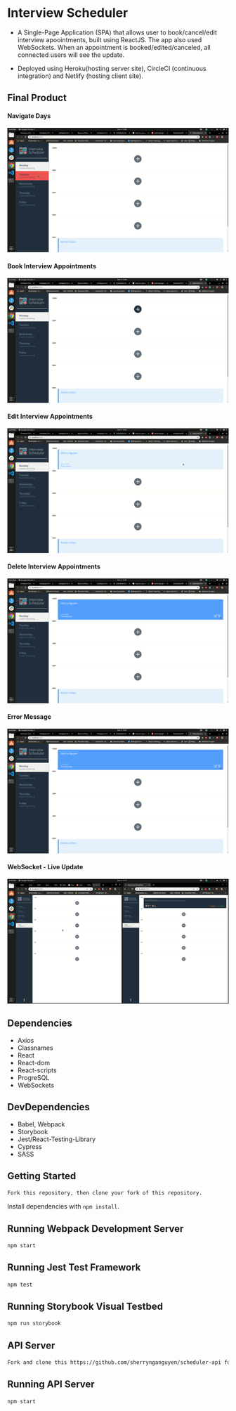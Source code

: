 # Interview Scheduler

- A Single-Page Application (SPA) that allows user to book/cancel/edit interview apoointments, built using ReactJS. The app also used WebSockets. When an appointment is booked/edited/canceled, all connected users will see the update.

- Deployed using Heroku(hosting server site), CircleCI (continuous integration) and Netlify (hosting client site).

## Final Product

#### Navigate Days
![alt tag](/docs/day.gif)
#### Book Interview Appointments
![alt tag](/docs/book.gif)
#### Edit Interview Appointments
![alt tag](/docs/edit.gif)
#### Delete Interview Appointments
![alt tag](/docs/del.gif)
#### Error Message
![alt tag](/docs/error.gif)
#### WebSocket - Live Update
![alt tag](/docs/websocket.gif)



## Dependencies

- Axios
- Classnames
- React
- React-dom
- React-scripts
- ProgreSQL
- WebSockets

## DevDependencies

- Babel, Webpack
- Storybook
- Jest/React-Testing-Library
- Cypress
- SASS

## Getting Started

```sh
Fork this repository, then clone your fork of this repository.
```
Install dependencies with `npm install`.

## Running Webpack Development Server

```sh
npm start
```

## Running Jest Test Framework

```sh
npm test
```

## Running Storybook Visual Testbed

```sh
npm run storybook
```

## API Server

```sh
Fork and clone this https://github.com/sherrynganguyen/scheduler-api for the server.
```

## Running API Server

```sh
npm start
```